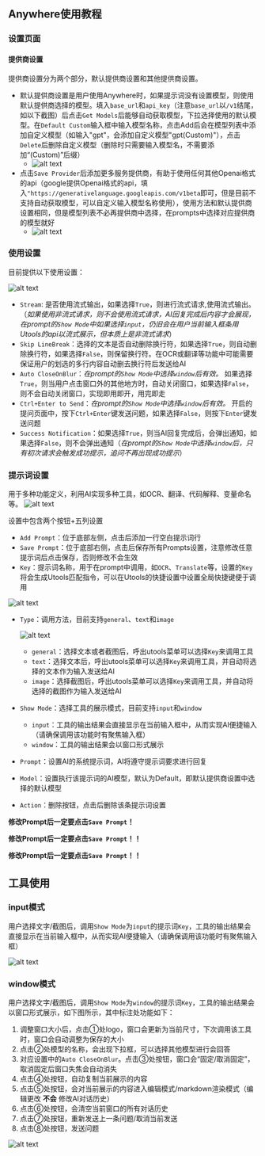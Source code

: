 ## Anywhere使用教程

### 设置页面

#### 提供商设置

提供商设置分为两个部分，默认提供商设置和其他提供商设置。

- 默认提供商设置是用户使用Anywhere时，如果提示词没有设置模型，则使用默认提供商选择的模型。填入`base_url`和`api_key`（注意`base_url`以`/v1`结尾，如以下截图）后点击`Get Models`后能够自动获取模型，下拉选择使用的默认模型。在`Default Custom`输入框中输入模型名称，点击Add后会在模型列表中添加自定义模型（如输入"gpt"，会添加自定义模型"gpt(Custom)"），点击`Delete`后删除自定义模型（删除时只需要输入模型名，不需要添加“(Custom)”后缀）
  - ![alt text](./image/t1.png)
- 点击`Save Provider`后添加更多服务提供商，有助于使用任何其他Openai格式的api（google提供Openai格式的api，填入`"https://generativelanguage.googleapis.com/v1beta`即可，但是目前不支持自动获取模型，可以自定义输入模型名称使用），使用方法和默认提供商设置相同，但是模型列表不必再提供商中选择，在prompts中选择对应提供商的模型就好
  - ![alt text](./image/t2.png)

### 使用设置

目前提供以下使用设置：

![alt text](./image/t3.png)
- `Stream`: 是否使用流式输出，如果选择`True`，则进行流式请求,使用流式输出。（*如果使用非流式请求，则不会使用流式请求，AI回复完成后内容才会展现，在prompt的`Show Mode`中如果选择`input`，仍旧会在用户当前输入框条用Utools的api以流式展示，但本质上是非流式请求*）
- `Skip LineBreak`：选择的文本是否自动删除换行符，如果选择`True`，则自动删除换行符，如果选择`False`，则保留换行符。在OCR或翻译等功能中可能需要保证用户的划选的多行内容自动删去换行符后发送给AI
- `Auto CloseOnBlur`：*在prompt的`Show Mode`中选择`window`后有效。* 如果选择`True`，则当用户点击窗口外的其他地方时，自动关闭窗口，如果选择`False`，则不会自动关闭窗口，实现即用即开，用完即走
- `Ctrl+Enter to Send`：*在prompt的`Show Mode`中选择`window`后有效。* 开启的提问页面中，按下`Ctrl+Enter`键发送问题，如果选择`False`，则按下`Enter`键发送问题
- `Success Notification`：如果选择`True`，则当AI回复完成后，会弹出通知，如果选择`False`，则不会弹出通知（*在prompt的`Show Mode`中选择`window`后，只有初次请求会触发成功提示，追问不再出现成功提示*）

### 提示词设置
用于多种功能定义，利用AI实现多种工具，如OCR、翻译、代码解释、变量命名等。
![alt text](./image/t4.png)

设置中包含两个按钮+五列设置
- `Add Prompt`：位于底部左侧，点击后添加一行空白提示词行
- `Save Prompt`：位于底部右侧，点击后保存所有Prompts设置，注意修改任意提示词后点击保存，否则修改不会生效
- `Key`：提示词名称，用于在prompt中调用，如`OCR`、`Translate`等，设置的`Key`将会生成Utools匹配指令，可以在Utools的快捷设置中设置全局快捷键便于调用
  
![alt text](./image/t5.png)
- `Type`：调用方法，目前支持`general`、`text`和`image`
  
  ![alt text](./image/t6.png)
  
  - `general`：选择文本或者截图后，呼出utools菜单可以选择`Key`来调用工具
  - `text`：选择文本后，呼出utools菜单可以选择`Key`来调用工具，并自动将选择的文本作为输入发送给AI
  - `image`：选择截图后，呼出utools菜单可以选择`Key`来调用工具，并自动将选择的截图作为输入发送给AI
- `Show Mode`：选择工具的展示模式，目前支持`input`和`window`
  - `input`：工具的输出结果会直接显示在当前输入框中，从而实现AI便捷输入（请确保调用该功能时有聚焦输入框）
  - `window`：工具的输出结果会以窗口形式展示
- `Prompt`：设置AI的系统提示词，AI将遵守提示词要求进行回复
- `Model`：设置执行该提示词的AI模型，默认为Default，即默认提供商设置中选择的默认模型
- `Action`：删除按钮，点击后删除该条提示词设置

**修改Prompt后一定要点击`Save Prompt`！**

**修改Prompt后一定要点击`Save Prompt`！！**

**修改Prompt后一定要点击`Save Prompt`！！**

## 工具使用

### input模式

用户选择文字/截图后，调用`Show Mode`为`input`的提示词`Key`，工具的输出结果会直接显示在当前输入框中，从而实现AI便捷输入（请确保调用该功能时有聚焦输入框）

![alt text](./image/t7.png)

### window模式

用户选择文字/截图后，调用`Show Mode`为`window`的提示词`Key`，工具的输出结果会以窗口形式展示，如下图所示，其中标注处功能如下：
1. 调整窗口大小后，点击①处logo，窗口会更新为当前尺寸，下次调用该工具时，窗口会自动调整为保存的大小
2. 点击②处模型的名称，会出现下拉框，可以选择其他模型进行会回答
3. 对应设置中的`Auto CloseOnBlur`。点击③处按钮，窗口会“固定/取消固定”，取消固定后窗口失焦会自动消失
4. 点击④处按钮，自动复制当前展示的内容
5. 点击⑤处按钮，会对当前展示的内容进入编辑模式/markdown渲染模式（编辑更改 **不会** 修改AI对话历史）
6. 点击⑥处按钮，会清空当前窗口的所有对话历史
7. 点击⑦处按钮，重新发送上一条问题/取消当前发送
8. 点击⑧处按钮，发送问题

![alt text](./image/t8.png)
